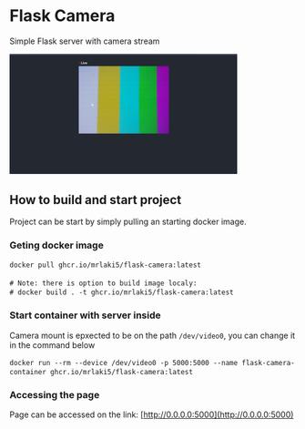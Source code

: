 # Flask Camera
Simple Flask server with camera stream

<img src="img/app.png" width="400"/>

## How to build and start project
Project can be start by simply pulling an starting docker image.
### Geting docker image
```
docker pull ghcr.io/mrlaki5/flask-camera:latest

# Note: there is option to build image localy:
# docker build . -t ghcr.io/mrlaki5/flask-camera:latest
```

### Start container with server inside
Camera mount is epxected to be on the path `/dev/video0`, you can change it in the command below
```
docker run --rm --device /dev/video0 -p 5000:5000 --name flask-camera-container ghcr.io/mrlaki5/flask-camera:latest
```

### Accessing the page
Page can be accessed on the link: [http://0.0.0.0:5000](http://0.0.0.0:5000)
